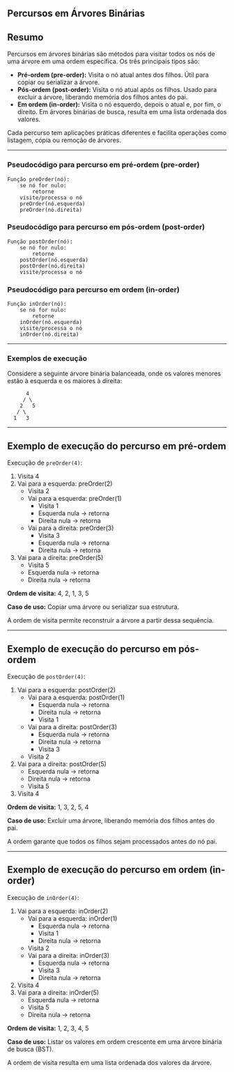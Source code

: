 ## Percursos em Árvores Binárias

## Resumo

Percursos em árvores binárias são métodos para visitar todos os nós de uma árvore em uma ordem específica. Os três principais tipos são:

- **Pré-ordem (pre-order):** Visita o nó atual antes dos filhos. Útil para copiar ou serializar a árvore.
- **Pós-ordem (post-order):** Visita o nó atual após os filhos. Usado para excluir a árvore, liberando memória dos filhos antes do pai.
- **Em ordem (in-order):** Visita o nó esquerdo, depois o atual e, por fim, o direito. Em árvores binárias de busca, resulta em uma lista ordenada dos valores.

Cada percurso tem aplicações práticas diferentes e facilita operações como listagem, cópia ou remoção de árvores.

---

### Pseudocódigo para percurso em pré-ordem (pre-order)
``` 
Função preOrder(nó):
    se nó for nulo:
        retorne
    visite/processa o nó
    preOrder(nó.esquerda)
    preOrder(nó.direita)
``` 

### Pseudocódigo para percurso em pós-ordem (post-order)
``` 
Função postOrder(nó):
    se nó for nulo:
        retorne
    postOrder(nó.esquerda)
    postOrder(nó.direita)
    visite/processa o nó
```
### Pseudocódigo para percurso em ordem (in-order)
``` 
Função inOrder(nó):
    se nó for nulo:
        retorne
    inOrder(nó.esquerda)
    visite/processa o nó
    inOrder(nó.direita)
``` 

---

### Exemplos de execução

Considere a seguinte árvore binária balanceada, onde os valores menores estão à esquerda e os maiores à direita:

```
      4
     / \
    2   5
   / \
  1   3
```

---

## Exemplo de execução do percurso em pré-ordem

Execução de `preOrder(4)`:

1. Visita 4
2. Vai para a esquerda: preOrder(2)
    - Visita 2
    - Vai para a esquerda: preOrder(1)
        - Visita 1
        - Esquerda nula → retorna
        - Direita nula → retorna
    - Vai para a direita: preOrder(3)
        - Visita 3
        - Esquerda nula → retorna
        - Direita nula → retorna
3. Vai para a direita: preOrder(5)
    - Visita 5
    - Esquerda nula → retorna
    - Direita nula → retorna

**Ordem de visita:**
4, 2, 1, 3, 5

**Caso de uso:**
Copiar uma árvore ou serializar sua estrutura.

A ordem de visita permite reconstruir a árvore a partir dessa sequência.

---

## Exemplo de execução do percurso em pós-ordem

Execução de `postOrder(4)`:

1. Vai para a esquerda: postOrder(2)
    - Vai para a esquerda: postOrder(1)
        - Esquerda nula → retorna
        - Direita nula → retorna
        - Visita 1
    - Vai para a direita: postOrder(3)
        - Esquerda nula → retorna
        - Direita nula → retorna
        - Visita 3
    - Visita 2
2. Vai para a direita: postOrder(5)
    - Esquerda nula → retorna
    - Direita nula → retorna
    - Visita 5
3. Visita 4

**Ordem de visita:**
1, 3, 2, 5, 4

**Caso de uso:**
Excluir uma árvore, liberando memória dos filhos antes do pai.

A ordem garante que todos os filhos sejam processados antes do nó pai.


---

## Exemplo de execução do percurso em ordem (in-order)

Execução de `inOrder(4)`:

1. Vai para a esquerda: inOrder(2)
    - Vai para a esquerda: inOrder(1)
        - Esquerda nula → retorna
        - Visita 1
        - Direita nula → retorna
    - Visita 2
    - Vai para a direita: inOrder(3)
        - Esquerda nula → retorna
        - Visita 3
        - Direita nula → retorna
2. Visita 4
3. Vai para a direita: inOrder(5)
    - Esquerda nula → retorna
    - Visita 5
    - Direita nula → retorna

**Ordem de visita:**
1, 2, 3, 4, 5

**Caso de uso:**
Listar os valores em ordem crescente em uma árvore binária de busca (BST).

A ordem de visita resulta em uma lista ordenada dos valores da árvore.

